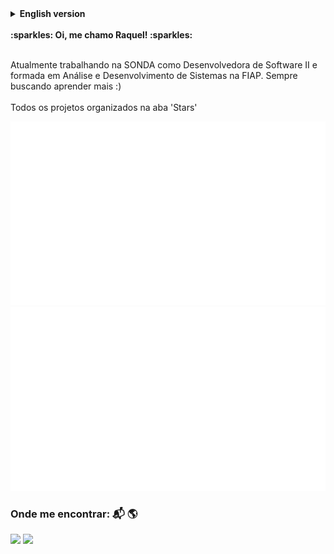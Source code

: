 <details>
  <summary><strong>English version</strong></summary>
  <br>
  <strong>:sparkles: Hi! My name is Raquel :sparkles:</strong>

  <br>Currently working at SONDA as a Software Developer II and graduated in Systems Analysis and Development at FIAP. Always seeking to learn more :)
  <br>
  <br>You can find all my projects organized in the tab 'Stars'!
  <br>

  <strong>Contact:</strong> :mailbox_with_mail: :earth_americas:

  <a href = "mailto:0709.raquelalves3753@gmail.com"><img src="https://img.shields.io/badge/-Gmail-%23333?style=for-the-badge&logo=gmail&logoColor=white" target="_blank"></a>
  <a href="https://www.linkedin.com/in/raquel-alves-86112b211/" target="_blank"><img src="https://img.shields.io/badge/LinkedIn-0077B5?style=for-the-badge&logo=linkedin&logoColor=white" target="_blank"></a>
</details>

<br>
<strong>:sparkles: Oi, me chamo Raquel! :sparkles:</strong>

<br>Atualmente trabalhando na SONDA como Desenvolvedora de Software II e formada em Análise e Desenvolvimento de Sistemas na FIAP. Sempre buscando aprender mais :)
<br>
<br>Todos os projetos organizados na aba 'Stars'
<br>
<div>
  <a href="<a href="https://github.com/rqlalvs/github-stats-transparent"> 
    
  ![](https://raw.githubusercontent.com/rqlalvs/github-stats-transparent/output/generated/overview.svg)
  ![](https://raw.githubusercontent.com/rqlalvs/github-stats-transparent/output/generated/languages.svg)
    
   </a>

### Onde me encontrar: :mailbox_with_mail: :earth_americas:

<a href = "mailto:0709.raquelalves3753@gmail.com"><img src="https://img.shields.io/badge/-Gmail-%23333?style=for-the-badge&logo=gmail&logoColor=white" target="_blank"></a>
<a href="https://www.linkedin.com/in/raquel-alves-86112b211/" target="_blank"><img src="https://img.shields.io/badge/LinkedIn-0077B5?style=for-the-badge&logo=linkedin&logoColor=white" target="_blank"></a>


